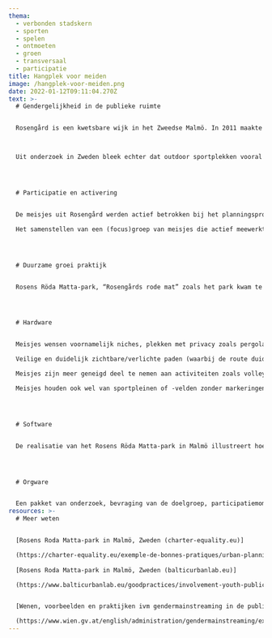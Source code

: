 ```yaml
---
thema:
  - verbonden stadskern
  - sporten
  - spelen
  - ontmoeten
  - groen
  - transversaal
  - participatie
title: Hangplek voor meiden
image: /hangplek-voor-meiden.png
date: 2022-01-12T09:11:04.270Z
text: >-
  # Gendergelijkheid in de publieke ruimte


  Rosengård is een kwetsbare wijk in het Zweedse Malmö. In 2011 maakte het stadsbestuur plannen om de wijk op te waarderen door die met een nieuwe weg te verbinden met het stadscentrum. Buurtbewoners konden suggesties doen om langs de weg nieuwe publieke ontmoetingsplekken aan te leggen. Een van de suggesties was om een parking om te toveren tot een ‘activiteitssite’. Dat zou een plek worden voor outdoor sporten.



  Uit onderzoek in Zweden bleek echter dat outdoor sportplekken vooral door jongens wordt gebruikt (met een verhouding van 80% tegenover 20%). Daarnaast gaf een screening van Rosengård aan dat de meisjes uit de buurt niet of nauwelijks gebruik maakten van de publieke ruimte. Het stadsbestuur besliste daarom om een ‘activiteitssite’ in te richten op maat van meisjes tussen 18 en 24 jaar.




  # Participatie en activering


  De meisjes uit Rosengård werden actief betrokken bij het planningsproces. Dat gebeurde door een bevraging en de samenwerking met een groep van meisjes die testopstellingen konden uitproberen. 

  Het samenstellen van een (focus)groep van meisjes die actief meewerkten en -dachten, was heel belangrijk. Stadsbestuur en ontwerpers konden immers niet terugvallen op sportorganisaties uit de buurt omdat die onvoldoende meisjes bereikten. Deze focusgroep nam het daarom op zich om zelf (sport)activiteiten op te zetten die andere meisjes uit de buurt motiveerden om gebruik te maken van de nieuwe activiteitensite. Ze kregen daarvoor welkome ondersteuning van lokale organisaties en handelaars.




  # Duurzame groei praktijk


  Rosens Röda Matta-park, “Rosengårds rode mat” zoals het park kwam te noemen, zien we als een duurzame praktijk omdat het meiden bereikt door een systemische en systematische aanpak van het project met aandacht voor infrastructuur (hardware), activiteiten op maat (software) en participatie (orgware).




  # Hardware


  Meisjes wensen voornamelijk niches, plekken met privacy zoals pergola’s of lage muren om te zitten. 

  Veilige en duidelijk zichtbare/verlichte paden (waarbij de route duidelijk zichtbaar is), goede belichting, propere parken en toiletten dicht bij speelpleinen.

  Meisjes zijn meer geneigd deel te nemen aan activiteiten zoals volleyball, badminton, rolschaatsen, klimmen, evenwichtsoefeningen, schommels, basket en voetbal in een eigen, veilige omgeving.

  Meisjes houden ook wel van sportpleinen of -velden zonder markeringen. Markeringen zetten meer aan tot competitief sporten, wat eerder (bepaalde) jongens aantrekt. Zonder markeringen is er een vrijere invulling van de ruimte mogelijk. 




  # Software


  De realisatie van het Rosens Röda Matta-park in Malmö illustreert hoe belangrijk het is om niet alleen infrastructuur te voorzien, maar ook voldoende activiteiten. Het zijn die activiteiten (en het uittesten ervan) die meisjes uit de buurt over de streep haalden om buiten te komen en gebruik te maken van de nieuwe activiteitssite.




  # Orgware


  Een pakket van onderzoek, bevraging van de doelgroep, participatiemomenten en testopstellingen, zijn geen overbodige luxe. Ze zijn nodig om moeilijkere bereikbare groepen te leren kennen en te activeren. Zo is het Stadsbestuur van Malmö er in geslaagd om een groep van meisjes in te zetten om het nieuwe park ook te onderhouden.<https://www.balticurbanlab.eu/goodpractices/involvement-youth-public-space-planning-malmö>
resources: >-
  # Meer weten


  [Rosens Roda Matta-park in Malmö, Zweden (charter-equality.eu)]

  (https://charter-equality.eu/exemple-de-bonnes-pratiques/urban-planning-on-girls-conditions.html)
   
  [Rosens Roda Matta-park in Malmö, Zweden (balticurbanlab.eu)]

  (https://www.balticurbanlab.eu/goodpractices/involvement-youth-public-space-planning-malmö) 


  [Wenen, voorbeelden en praktijken ivm gendermainstreaming in de publieke ruimte] 

  (https://www.wien.gv.at/english/administration/gendermainstreaming/examples/parks.html)
---
```

